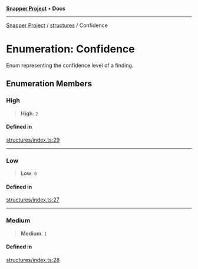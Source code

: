 [**Snapper Project**](../../README.md) • **Docs**

***

[Snapper Project](../../README.md) / [structures](../README.md) / Confidence

# Enumeration: Confidence

Enum representing the confidence level of a finding.

## Enumeration Members

### High

> **High**: `2`

#### Defined in

[structures/index.ts:29](https://github.com/sayfer-io/Snapper/blob/a444e49088c95ab4a94b5ec3502c29e0d5191e98/structures/index.ts#L29)

***

### Low

> **Low**: `0`

#### Defined in

[structures/index.ts:27](https://github.com/sayfer-io/Snapper/blob/a444e49088c95ab4a94b5ec3502c29e0d5191e98/structures/index.ts#L27)

***

### Medium

> **Medium**: `1`

#### Defined in

[structures/index.ts:28](https://github.com/sayfer-io/Snapper/blob/a444e49088c95ab4a94b5ec3502c29e0d5191e98/structures/index.ts#L28)
